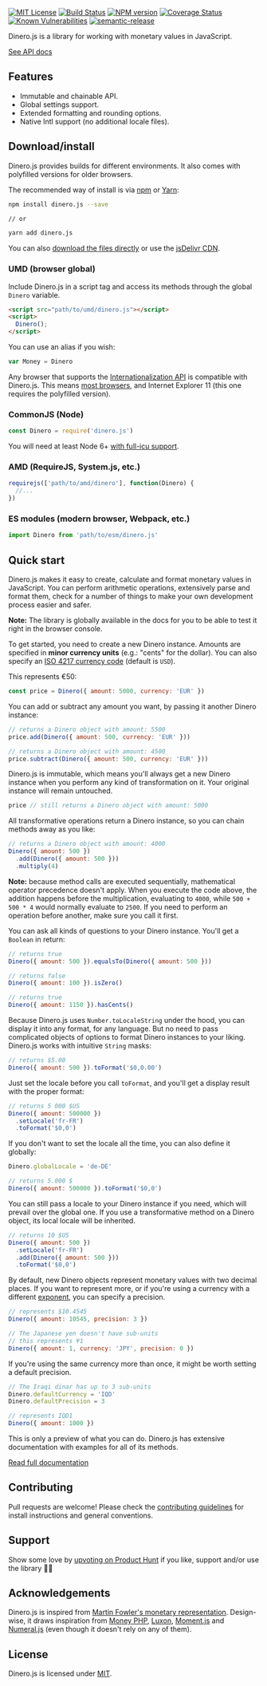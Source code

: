 [![MIT License][license-badge]][license] [![Build Status][travis-badge]][travis-url] [![NPM version][npm-version-badge]][npm-url] [![Coverage Status][coveralls-badge]][coveralls-url] [![Known Vulnerabilities][snyk-badge]][snyk-url] [![semantic-release][semantic-release-badge]][semantic-release-url]

Dinero.js is a library for working with monetary values in JavaScript.

[See API docs][dinero-docs]

## Features

* Immutable and chainable API.
* Global settings support.
* Extended formatting and rounding options.
* Native Intl support (no additional locale files).

## Download/install

Dinero.js provides builds for different environments. It also comes with polyfilled versions for older browsers.

The recommended way of install is via [npm][npm] or [Yarn][yarn]:

```sh
npm install dinero.js --save

// or

yarn add dinero.js
```

You can also [download the files directly][jsdelivr:landing] or use the [jsDelivr CDN][jsdelivr:cdn].

### UMD (browser global)

Include Dinero.js in a script tag and access its methods through the global `Dinero` variable.

```html
<script src="path/to/umd/dinero.js"></script>
<script>
  Dinero();
</script>
```

You can use an alias if you wish:

```js
var Money = Dinero
```

Any browser that supports the [Internationalization API][mdn:intl] is compatible with Dinero.js. This means [most browsers][caniuse:intl], and Internet Explorer 11 (this one requires the polyfilled version).

### CommonJS (Node)

```js
const Dinero = require('dinero.js')
```

You will need at least Node 6+ [with full-icu support][node:full-icu].

### AMD (RequireJS, System.js, etc.)

```js
requirejs(['path/to/amd/dinero'], function(Dinero) {
  //...
})
```

### ES modules (modern browser, Webpack, etc.)

```js
import Dinero from 'path/to/esm/dinero.js'
```

## Quick start

Dinero.js makes it easy to create, calculate and format monetary values in JavaScript. You can perform arithmetic operations, extensively parse and format them, check for a number of things to make your own development process easier and safer.

**Note:** The library is globally available in the docs for you to be able to test it right in the browser console.

To get started, you need to create a new Dinero instance. Amounts are specified in **minor currency units** (e.g.: "cents" for the dollar). You can also specify an [ISO 4217 currency code][wiki:iso-4217] (default is `USD`).

This represents €50:

```js
const price = Dinero({ amount: 5000, currency: 'EUR' })
```

You can add or subtract any amount you want, by passing it another Dinero instance:

```js
// returns a Dinero object with amount: 5500
price.add(Dinero({ amount: 500, currency: 'EUR' }))

// returns a Dinero object with amount: 4500
price.subtract(Dinero({ amount: 500, currency: 'EUR' }))
```

Dinero.js is immutable, which means you'll always get a new Dinero instance when you perform any kind of transformation on it. Your original instance will remain untouched.

```js
price // still returns a Dinero object with amount: 5000
```

All transformative operations return a Dinero instance, so you can chain methods away as you like:

```js
// returns a Dinero object with amount: 4000
Dinero({ amount: 500 })
  .add(Dinero({ amount: 500 }))
  .multiply(4)
```

**Note:** because method calls are executed sequentially, mathematical operator precedence doesn't apply. When you execute the code above, the addition happens before the multiplication, evaluating to `4000`, while `500 + 500 * 4` would normally evaluate to `2500`. If you need to perform an operation before another, make sure you call it first.

You can ask all kinds of questions to your Dinero instance. You'll get a `Boolean` in return:

```js
// returns true
Dinero({ amount: 500 }).equalsTo(Dinero({ amount: 500 }))

// returns false
Dinero({ amount: 100 }).isZero()

// returns true
Dinero({ amount: 1150 }).hasCents()
```

Because Dinero.js uses `Number.toLocaleString` under the hood, you can display it into any format, for any language. But no need to pass complicated objects of options to format Dinero instances to your liking. Dinero.js works with intuitive `String` masks:

```js
// returns $5.00
Dinero({ amount: 500 }).toFormat('$0,0.00')
```

Just set the locale before you call `toFormat`, and you'll get a display result with the proper format:

```js
// returns 5 000 $US
Dinero({ amount: 500000 })
  .setLocale('fr-FR')
  .toFormat('$0,0')
```

If you don't want to set the locale all the time, you can also define it globally:

```js
Dinero.globalLocale = 'de-DE'

// returns 5.000 $
Dinero({ amount: 500000 }).toFormat('$0,0')
```

You can still pass a locale to your Dinero instance if you need, which will prevail over the global one. If you use a transformative method on a Dinero object, its local locale will be inherited.

```js
// returns 10 $US
Dinero({ amount: 500 })
  .setLocale('fr-FR')
  .add(Dinero({ amount: 500 }))
  .toFormat('$0,0')
```

By default, new Dinero objects represent monetary values with two decimal places. If you want to represent more, or if you're using a currency with a different [exponent](https://en.wikipedia.org/wiki/ISO_4217#Treatment_of_minor_currency_units_(the_%22exponent%22)), you can specify a precision.

```js
// represents $10.4545
Dinero({ amount: 10545, precision: 3 })

// The Japanese yen doesn't have sub-units
// this represents ¥1
Dinero({ amount: 1, currency: 'JPY', precision: 0 })
```

If you're using the same currency more than once, it might be worth setting a default precision.

```js
// The Iraqi dinar has up to 3 sub-units
Dinero.defaultCurrency = 'IQD'
Dinero.defaultPrecision = 3

// represents IQD1
Dinero({ amount: 1000 })
```

This is only a preview of what you can do. Dinero.js has extensive documentation with examples for all of its methods.

[Read full documentation][dinero-docs]

## Contributing

Pull requests are welcome! Please check the [contributing guidelines][dinero-guidelines] for install instructions and general conventions.

## Support

Show some love by [upvoting on Product Hunt][producthunt:dinerojs] if you like, support and/or use the library 🔼😍

## Acknowledgements

Dinero.js is inspired from [Martin Fowler's monetary representation][fowler-money]. Design-wise, it draws inspiration from [Money PHP][moneyphp], [Luxon][luxon], [Moment.js][moment] and [Numeral.js][numeral] (even though it doesn't rely on any of them).

## License

Dinero.js is licensed under [MIT][license].

[license]: https://github.com/sarahdayan/dinero.js/blob/master/LICENSE.md
[license-badge]: https://img.shields.io/badge/license-MIT-blue.svg
[travis-url]: https://travis-ci.org/sarahdayan/dinero.js
[travis-badge]: https://img.shields.io/travis/sarahdayan/dinero.js.svg
[npm-url]: https://www.npmjs.com/package/dinero.js
[npm-version-badge]: https://img.shields.io/npm/v/dinero.js.svg
[coveralls-url]: https://coveralls.io/github/sarahdayan/dinero.js?branch=master
[coveralls-badge]: https://img.shields.io/coveralls/github/sarahdayan/dinero.js.svg?branch=master
[snyk-url]: https://snyk.io/test/github/sarahdayan/dinero.js?targetFile=package.json
[snyk-badge]: https://snyk.io/test/github/sarahdayan/dinero.js/badge.svg?targetFile=package.json
[semantic-release-url]: https://github.com/semantic-release/semantic-release
[semantic-release-badge]: https://img.shields.io/badge/%20%20%F0%9F%93%A6%F0%9F%9A%80-semantic--release-e10079.svg
[mdn:intl]: https://developer.mozilla.org/en-US/docs/Web/JavaScript/Reference/Global_Objects/Intl
[caniuse:intl]: https://caniuse.com/#feat=internationalization
[node:full-icu]: https://nodejs.org/api/intl.html#intl_embed_the_entire_icu_full_icu
[wiki:iso-4217]: https://en.wikipedia.org/wiki/ISO_4217
[dinero-docs]: https://sarahdayan.github.io/dinero.js/module-Dinero.html
[dinero-guidelines]: https://github.com/sarahdayan/dinero.js/blob/master/CONTRIBUTING.md
[producthunt:dinerojs]: https://www.producthunt.com/posts/dinero-js
[fowler-money]: https://martinfowler.com/eaaCatalog/money.html
[moneyphp]: http://moneyphp.org
[luxon]: https://moment.github.io/luxon
[moment]: https://momentjs.com
[numeral]: http://numeraljs.com
[npm]: https://www.npmjs.com
[yarn]: https://yarnpkg.com
[jsdelivr:landing]: https://www.jsdelivr.com/package/npm/dinero.js
[jsdelivr:cdn]: https://cdn.jsdelivr.net/npm/dinero.js/build
